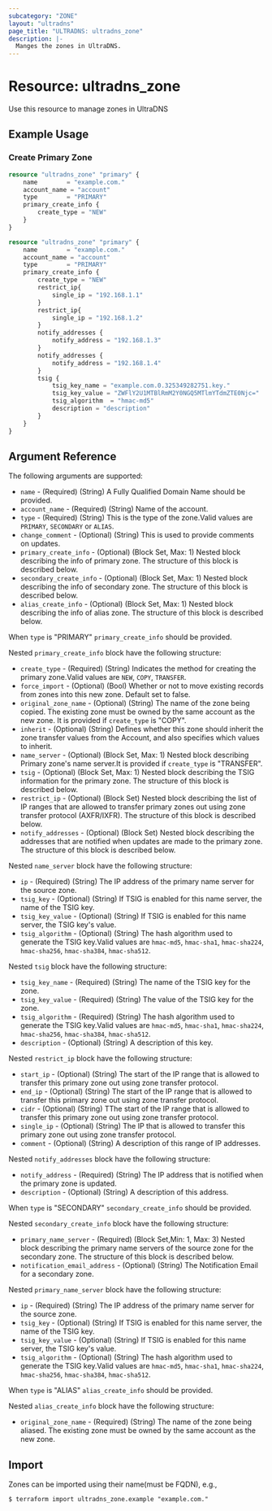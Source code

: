 ```yaml
---
subcategory: "ZONE"
layout: "ultradns"
page_title: "ULTRADNS: ultradns_zone"
description: |-
  Manges the zones in UltraDNS.
---
```


# Resource: ultradns_zone

Use this resource to manage zones in UltraDNS

## Example Usage

### Create Primary Zone

```terraform
resource "ultradns_zone" "primary" {
    name        = "example.com."
    account_name = "account"
    type        = "PRIMARY"
    primary_create_info {
        create_type = "NEW"
    }
}
```

```terraform
resource "ultradns_zone" "primary" {
    name        = "example.com."
    account_name = "account"
    type        = "PRIMARY"
    primary_create_info {
        create_type = "NEW"
        restrict_ip{
            single_ip = "192.168.1.1"
        }
        restrict_ip{
            single_ip = "192.168.1.2"
        }
        notify_addresses {
            notify_address = "192.168.1.3"
        }
        notify_addresses {
            notify_address = "192.168.1.4"
        }
        tsig {
            tsig_key_name = "example.com.0.325349282751.key."
            tsig_key_value = "ZWFlY2U1MTBlRmM2Y0NGQ5MTlmYTdmZTE0Njc="
            tsig_algorithm  = "hmac-md5"
            description = "description"
        }
    }
}
```

## Argument Reference

The following arguments are supported:

* `name` - (Required) (String) A Fully Qualified Domain Name should be provided.
* `account_name` - (Required) (String) 	Name of the account.
* `type` - (Required) (String) This is the type of the zone.Valid values are `PRIMARY`, `SECONDARY` or `ALIAS`.
* `change_comment` - (Optional) (String) This is used to provide comments on updates.
* `primary_create_info` - (Optional) (Block Set, Max: 1) Nested block describing the info of primary zone. The structure of this block is described below.
* `secondary_create_info` - (Optional) (Block Set, Max: 1)
Nested block describing the info of secondary zone. The structure of this block is described below.
* `alias_create_info` - (Optional) (Block Set, Max: 1)
Nested block describing the info of alias zone. The structure of this block is described below.

When `type` is "PRIMARY" `primary_create_info` should be provided.

Nested `primary_create_info` block have the following structure:

* `create_type` - (Required) (String) Indicates the method for creating the primary zone.Valid values are `NEW`, `COPY`, `TRANSFER`.
* `force_import` - (Optional) (Bool) Whether or not to move existing records from zones into this new zone. Default set to false.
* `original_zone_name` - (Optional) (String) The name of the zone being copied. The existing zone must be owned by the same account as the new zone. It is provided if `create_type` is "COPY".
* `inherit` - (Optional) (String) Defines whether this zone should inherit the zone transfer values from the Account, and also specifies which values to inherit.
* `name_server` - (Optional) (Block Set, Max: 1) Nested block describing Primary zone's name server.It is provided if `create_type` is "TRANSFER".
* `tsig` - (Optional) (Block Set, Max: 1) Nested block describing the TSIG information for the primary zone. The structure of this block is described below.
* `restrict_ip` - (Optional) (Block Set) Nested block describing the list of IP ranges that are allowed to transfer primary zones out using zone transfer protocol (AXFR/IXFR). The structure of this block is described below.
* `notify_addresses` - (Optional) (Block Set) Nested block describing the addresses that are notified when updates are made to the primary zone. The structure of this block is described below.

Nested `name_server` block have the following structure:

* `ip` - (Required) (String) The IP address of the primary name server for the source zone.
* `tsig_key` - (Optional) (String) If TSIG is enabled for this name server, the name of the TSIG key.
* `tsig_key_value` - (Optional) (String) If TSIG is enabled for this name server, the TSIG key's value.
* `tsig_algorithm` - (Optional) (String) The hash algorithm used to generate the TSIG key.Valid values are `hmac-md5`, `hmac-sha1`, `hmac-sha224`, `hmac-sha256`, `hmac-sha384`, `hmac-sha512`.

Nested `tsig` block have the following structure:

* `tsig_key_name` - (Required) (String) The name of the TSIG key for the zone.
* `tsig_key_value` - (Required) (String) The value of the TSIG key for the zone.
* `tsig_algorithm` - (Required) (String) The hash algorithm used to generate the TSIG key.Valid values are `hmac-md5`, `hmac-sha1`, `hmac-sha224`, `hmac-sha256`, `hmac-sha384`, `hmac-sha512`.
* `description` - (Optional) (String) A description of this key.


Nested `restrict_ip` block have the following structure:

* `start_ip` - (Optional) (String) The start of the IP range that is allowed to transfer this primary zone out using zone transfer protocol.
* `end_ip` - (Optional) (String) The start of the IP range that is allowed to transfer this primary zone out using zone transfer protocol.
* `cidr` - (Optional) (String) TThe start of the IP range that is allowed to transfer this primary zone out using zone transfer protocol.
* `single_ip` - (Optional) (String) The IP that is allowed to transfer this primary zone out using zone transfer protocol.
* `comment` - (Optional) (String) A description of this range of IP addresses.

Nested `notify_addresses` block have the following structure:

* `notify_address` - (Required) (String) The IP address that is notified when the primary zone is updated.
* `description` - (Optional) (String) A description of this address.


When `type` is "SECONDARY" `secondary_create_info` should be provided.

Nested `secondary_create_info` block have the following structure:

* `primary_name_server` - (Required) (Block Set,Min: 1, Max: 3) Nested block describing the primary name servers of the source zone for the secondary zone. The structure of this block is described below.
* `notification_email_address` - (Optional) (String) The Notification Email for a secondary zone.

Nested `primary_name_server` block have the following structure:

* `ip` - (Required) (String) The IP address of the primary name server for the source zone.
* `tsig_key` - (Optional) (String) If TSIG is enabled for this name server, the name of the TSIG key.
* `tsig_key_value` - (Optional) (String) If TSIG is enabled for this name server, the TSIG key's value.
* `tsig_algorithm` - (Optional) (String) The hash algorithm used to generate the TSIG key.Valid values are `hmac-md5`, `hmac-sha1`, `hmac-sha224`, `hmac-sha256`, `hmac-sha384`, `hmac-sha512`.


When `type` is "ALIAS" `alias_create_info` should be provided.

Nested `alias_create_info` block have the following structure:

* `original_zone_name` - (Required) (String) The name of the zone being aliased. The existing zone must be owned by the same account as the new zone.

## Import

Zones can be imported using their name(must be FQDN), e.g.,

```
$ terraform import ultradns_zone.example "example.com." 
```


